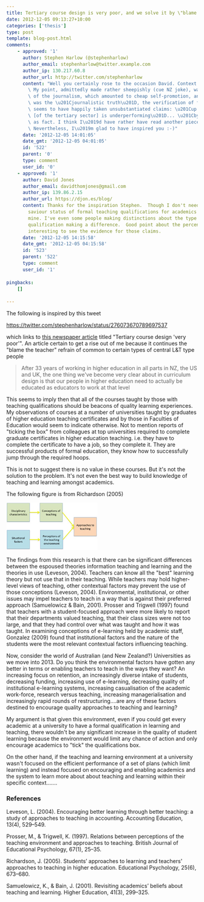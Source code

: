 ```yaml
---
title: Tertiary course design is very poor, and we solve it by \"blame the teacher\"
date: 2012-12-05 09:13:27+10:00
categories: ['thesis']
type: post
template: blog-post.html
comments:
    - approved: '1'
      author: Stephen Harlow (@stephenharlow)
      author_email: stephenharlow@twitter.example.com
      author_ip: 130.217.60.8
      author_url: http://twitter.com/stephenharlow
      content: "Well you certainly rose to the occasion David. Context is indeed king.\
        \ My point, admittedly made rather sheepishly (cue NZ joke), was the poor quality\
        \ of the journalism, which amounted to cheap self-promotion, an advertorial. Where\
        \ was the \u201Cjournalistic truth\u201D, the verification of facts? The writer\
        \ seems to have happily taken unsubstantiated claims: \u201Cup to 70 per cent\
        \ [of the tertiary sector] is underperforming\u201D... \u201Cby 25% on average\u201D\
        \ as fact. I think I\u2019d have rather have read another piece of churnalism.\
        \ Nevertheless, I\u2019m glad to have inspired you :-)"
      date: '2012-12-05 14:01:05'
      date_gmt: '2012-12-05 04:01:05'
      id: '522'
      parent: '0'
      type: comment
      user_id: '0'
    - approved: '1'
      author: David Jones
      author_email: davidthomjones@gmail.com
      author_ip: 139.86.2.15
      author_url: https://djon.es/blog/
      content: Thanks for the inspiration Stephen.  Though I don't need much help, the
        saviour status of formal teaching qualifications for academics is a bug bear of
        mine. I've even some people making distinctions about the type of formal teaching
        qualification making a difference.  Good point about the percentages, would be
        interesting to see the evidence for those claims.
      date: '2012-12-05 14:15:58'
      date_gmt: '2012-12-05 04:15:58'
      id: '523'
      parent: '522'
      type: comment
      user_id: '1'
    
pingbacks:
    []
    
---
```

The following is inspired by this tweet

https://twitter.com/stephenharlow/status/276073670789697537

which links to [this newspaper article](http://www.stuff.co.nz/waikato-times/news/8036192/Tertiary-course-design-very-poor) titled "Tertiary course design 'very poor'". An article certain to get a rise out of me because it continues the "blame the teacher" refrain of common to certain types of central L&T type people

> After 33 years of working in higher education in all parts in NZ, the US and UK, the one thing we've become very clear about in curriculum design is that our people in higher education need to actually be educated as educators to work at that level

This seems to imply then that all of the courses taught by those with teaching qualifications should be beacons of quality learning experiences. My observations of courses at a number of universities taught by graduates of higher education teaching certificates and by those in Faculties of Education would seem to indicate otherwise. Not to mention reports of "ticking the box" from colleagues at top universities required to complete graduate certificates in higher education teaching. i.e. they have to complete the certificate to have a job, so they complete it. They are successful products of formal education, they know how to successfully jump through the required hoops.

This is not to suggest there is no value in these courses. But it's not the solution to the problem. It's not even the best way to build knowledge of teaching and learning amongst academics.

The following figure is from Richardson (2005)

[![Integrated model of teachers' approaches to teaching](images/4407496847_0e08f8fe8c_m.jpg)](http://www.flickr.com/photos/david_jones/4407496847/ "Integrated model of teachers' approaches to teaching by David T Jones, on Flickr")

The findings from this research is that there can be significant differences between the espoused theories information teaching and learning and the theories in use (Leveson, 2004). Teachers can know all the "best" learning theory but not use that in their teaching. While teachers may hold higher-level views of teaching, other contextual factors may prevent the use of those conceptions (Leveson, 2004). Environmental, institutional, or other issues may impel teachers to teach in a way that is against their preferred approach (Samuelowicz & Bain, 2001). Prosser and Trigwell (1997) found that teachers with a student-focused approach were more likely to report that their departments valued teaching, that their class sizes were not too large, and that they had control over what was taught and how it was taught. In examining conceptions of e-learning held by academic staff, Gonzalez (2009) found that institutional factors and the nature of the students were the most relevant contextual factors influencing teaching.

Now, consider the world of Australian (and New Zealand?) Universities as we move into 2013. Do you think the environmental factors have gotten any better in terms or enabling teachers to teach in the ways they want? An increasing focus on retention, an increasingly diverse intake of students, decreasing funding, increasing use of e-learning, decreasing quality of institutional e-learning systems, increasing casualisation of the academic work-force, research versus teaching, increasing managerialisation and increasingly rapid rounds of restructuring....are any of these factors destined to encourage quality approaches to teaching and learning?

My argument is that given this environment, even if you could get every academic at a university to have a formal qualification in learning and teaching, there wouldn't be any significant increase in the quality of student learning because the environment would limit any chance of action and only encourage academics to "tick" the qualifications box.

On the other hand, if the teaching and learning environment at a university wasn't focused on the efficient performance of a set of plans (which limit learning) and instead focused on encouraging and enabling academics and the system to learn more about about teaching and learning within their specific context.......

### References

Leveson, L. (2004). Encouraging better learning through better teaching: a study of approaches to teaching in accounting. Accounting Education, 13(4), 529–549.

Prosser, M., & Trigwell, K. (1997). Relations between perceptions of the teaching environment and approaches to teaching. British Journal of Educational Psychology, 67(1), 25–35.

Richardson, J. (2005). Students’ approaches to learning and teachers' approaches to teaching in higher education. Educational Psychology, 25(6), 673–680.

Samuelowicz, K., & Bain, J. (2001). Revisiting academics’ beliefs about teaching and learning. Higher Education, 41(3), 299–325.
